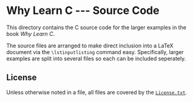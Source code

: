 # Why Learn C --- Source Code

This directory contains
the C source code
for the larger examples
in the book
_Why Learn C_.

The source files are arranged
to make direct inclusion
into a LaTeX document
via the `\lstinputlisting` command
easy.
Specifically,
larger examples
are split into several files
so each can be included seperately.

## License

Unless otherwise noted
in a file,
all files are covered by
the
[`License.txt`](https://github.com/Apress/Why-Learn-C/blob/main/LICENSE.txt).
